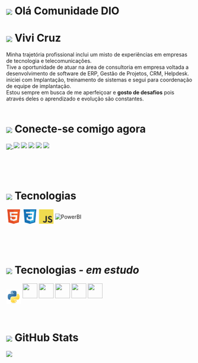<!-- #Cabeçalho do Desafio de Projeto DIO -->
<h1>
    <a href="https://web.dio.me/users/rcruz_viviane">
     <img align="center" width="40px" src="https://hermes.digitalinnovation.one/assets/diome/logo-minimized.png"></a>
    <span> Olá Comunidade DIO </span>
</h1>

<!--#QUEM SOU -->
<h1>
    <a href="Developer vector created by - www.veectzy.com">
     <img align="center" width="36px" src="https://static.vecteezy.com/system/resources/previews/010/928/241/original/neon-purple-square-banner-neon-square-png.png"></a><span> Vivi Cruz</span>
</h1>
Minha trajetória profissional inclui um misto de experiências em empresas de tecnologia e telecomunicações.<br>
Tive a oportunidade de atuar na área de consultoria em empresa voltada a desenvolvimento de software de ERP, Gestão de Projetos, CRM, Helpdesk. iniciei com Implantação, treinamento de sistemas e segui para coordenação de equipe de implantação. <br>
Estou sempre em busca de me aperfeiçoar e <b>gosto de desafios</b> pois através deles o aprendizado e evolução são constantes. <br>
<br>

<!--#CONECTE-SE COMIGO -->
<h1>
    <a href="Developer vector created by - www.veectzy.com">
     <img align="center" width="36px" src="https://static.vecteezy.com/system/resources/previews/010/928/241/original/neon-purple-square-banner-neon-square-png.png"></a><span> Conecte-se comigo agora</span>
</h1>

<div>
<a href="https://web.dio.me/users/rcruz_viviane"><img align="center" width="50px" src="https://hermes.digitalinnovation.one/assets/diome/logo-minimized.png"> </a> <a href = "mailto:rcruz.viviane@gmail.com"><img src="https://img.shields.io/badge/Gmail-D14836?style=for-the-badge&logo=gmail&logoColor=white" target="_blank"></a> <a href="https://www.linkedin.com/in/viviane_ramos_da_cruz/" target="_blank"><img src="https://img.shields.io/badge/-LinkedIn-%230077B5?style=for-the-badge&logo=linkedin&logoColor=white"></a>   <a href="https://wa.me/5511945454115" target="_blank"><img src="https://img.shields.io/badge/WhatsApp-25D366?style=for-the-badge&logo=whatsapp&logoColor=white"></a> <a href="https://t.me/viviane_cruz7" target="_blank"><img src="https://img.shields.io/badge/Telegram-2CA5E0?style=for-the-badge&logo=telegram&logoColor=white"></a>
<a href="https://www.instagram.com/vivi.rcruz/" target="_blank"><img src="https://img.shields.io/badge/-Instagram-%23E4405F?style=for-the-badge&logo=instagram&logoColor=white"></a>
</div>
<br><br><br><br>


<!--#TECNOLOGIAS -->
<h1>
    <a href="Developer vector created by - www.veectzy.com">
     <img align="center" width="36px" src="https://static.vecteezy.com/system/resources/previews/010/928/241/original/neon-purple-square-banner-neon-square-png.png"></a><span> Tecnologias</span>
</h1>
<div>
<img align="center" alt="HTML5" height="40" width="40" src="https://raw.githubusercontent.com/devicons/devicon/master/icons/html5/html5-original.svg"> <img align="center" alt="CSS" height="40" width="40" src="https://raw.githubusercontent.com/devicons/devicon/master/icons/css3/css3-original.svg"> <img align="center" alt="Js" height="40" width="40" src="https://raw.githubusercontent.com/devicons/devicon/master/icons/javascript/javascript-original.svg">  <img align="center" alt="PowerBI" height="40" width="40" src="https://e7.pngegg.com/pngimages/252/727/png-clipart-power-bi-business-intelligence-microsoft-analytics-microsoft-text-rectangle.png">
</div>
<br><br><br><br>


<!--#PROXIMAS TECNOLOGIAS -->
<h1>
<a href="Developer vector created by - www.veectzy.com">
<img align="center" width="36px" src="https://static.vecteezy.com/system/resources/previews/010/928/241/original/neon-purple-square-banner-neon-square-png.png"></a><span> Tecnologias <i>- em estudo </i> </span>
</h1>
<div>
<img align="center" alt="Python" height="40" width="40" src="https://raw.githubusercontent.com/devicons/devicon/master/icons/python/python-original.svg"> <img src="https://cdn.jsdelivr.net/gh/devicons/devicon/icons/windows8/windows8-original.svg" width="40" height="40"/> <img src="https://cdn.jsdelivr.net/gh/devicons/devicon/icons/git/git-plain.svg" width="40" height="40"/> <img src="https://cdn.jsdelivr.net/gh/devicons/devicon/icons/vscode/vscode-original.svg" width="40" height="40"/> <img src="https://cdn.jsdelivr.net/gh/devicons/devicon/icons/github/github-original.svg" width="40" height="40"/> <img src="https://cdn.jsdelivr.net/gh/devicons/devicon/icons/linux/linux-original.svg" width="40" height="40"/>
</div>
<br><br>
          
          
<h1>
 <a href="Developer vector created by - www.veectzy.com">
<img align="center" width="36px" src="https://static.vecteezy.com/system/resources/previews/010/928/241/original/neon-purple-square-banner-neon-square-png.png"></a><span> GitHub Stats</span>
</h1>

<div>
<img height="180em" src="https://github-readme-stats.vercel.app/api?username=vivircruz&theme=transparent&bg_color=white&border_color=30A3DC&show_icons=true&icon_color=30A3DC&title_color=E94D5F&text_color=light&show_icons=true&theme=nord&include_all_commits=true&count_private=true"/> 
</div>

